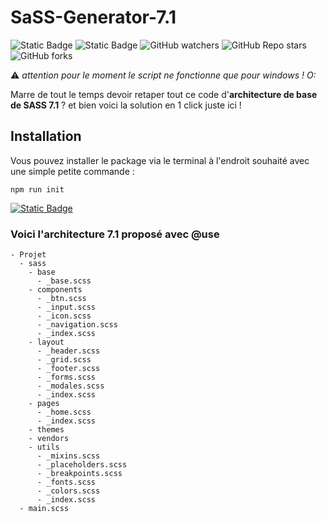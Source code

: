 # SaSS-Generator-7.1
![Static Badge](https://img.shields.io/badge/v1-green)
![Static Badge](https://img.shields.io/badge/sass-pink?style=flat&logo=sass)
![GitHub watchers](https://img.shields.io/github/watchers/aurelienheude/SaSS-Generator-7.1)
![GitHub Repo stars](https://img.shields.io/github/stars/aurelienheude/SaSS-Generator-7.1)
![GitHub forks](https://img.shields.io/github/forks/aurelienheude/SaSS-Generator-7.1)

:warning: *attention pour le moment le script ne fonctionne que pour windows ! O:*

Marre de tout le temps devoir retaper tout ce code d'**architecture de base de SASS 7.1** ? et bien voici la solution en 1 click juste ici !

## Installation

Vous pouvez installer le package via le terminal à l'endroit souhaité avec une simple petite commande :

```npm
npm run init
```


[![Static Badge](https://img.shields.io/badge/TELECHARGER-white?style=for-the-badge)](https://github.com/aurelienheude/SaSS-Generator-7.1/archive/refs/heads/main.zip)


### Voici l'architecture 7.1 proposé avec @use

```
- Projet
  - sass
    - base
      - _base.scss
    - components
      - _btn.scss
      - _input.scss
      - _icon.scss
      - _navigation.scss
      - _index.scss
    - layout
      - _header.scss
      - _grid.scss
      - _footer.scss
      - _forms.scss
      - _modales.scss
      - _index.scss
    - pages
      - _home.scss
      - _index.scss
    - themes
    - vendors
    - utils
      - _mixins.scss
      - _placeholders.scss
      - _breakpoints.scss
      - _fonts.scss
      - _colors.scss
      - _index.scss
  - main.scss
```